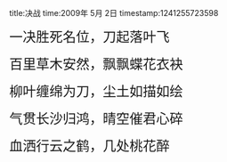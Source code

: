 title:决战
time:2009年 5月 2日
timestamp:1241255723598

<P><FONT size=5>一决胜死名位，刀起落叶飞</FONT></P>
<P><FONT size=5>百里草木安然，飘飘蝶花衣袂</FONT></P>
<P><FONT size=5>柳叶缠绵为刀，尘土如描如绘</FONT></P>
<P><FONT size=5>气贯长沙归鸿，晴空催君心碎</FONT></P>
<P><FONT size=5>血洒行云之鹤，几处桃花醉</FONT></P>